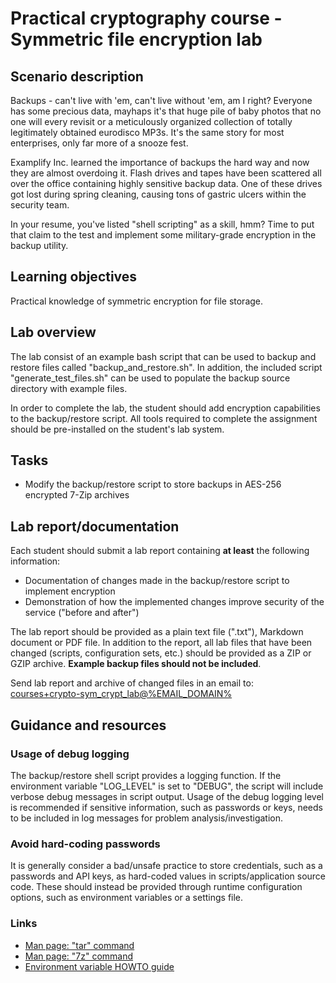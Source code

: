 <!--
SPDX-FileCopyrightText: © 2023 Menacit AB <foss@menacit.se>
SPDX-License-Identifier: CC-BY-SA-4.0
X-Context: Practical cryptography course - Symmetric file encryption lab
-->

# Practical cryptography course - Symmetric file encryption lab

## Scenario description
Backups - can't live with 'em, can't live without 'em, am I right? Everyone has some precious data,
mayhaps it's that huge pile of baby photos that no one will every revisit or a meticulously
organized collection of totally legitimately obtained eurodisco MP3s. It's the same story for most
enterprises, only far more of a snooze fest.  
  
Examplify Inc. learned the importance of backups the hard way and now they are almost overdoing it.
Flash drives and tapes have been scattered all over the office containing highly sensitive backup
data. One of these drives got lost during spring cleaning, causing tons of gastric ulcers within
the security team.  
  
In your resume, you've listed "shell scripting" as a skill, hmm? Time to put that claim to the test
and implement some military-grade encryption in the backup utility.


## Learning objectives
Practical knowledge of symmetric encryption for file storage.


## Lab overview
The lab consist of an example bash script that can be used to backup and restore files called
"backup\_and\_restore.sh". In addition, the included script "generate\_test\_files.sh" can be used
to populate the backup source directory with example files.  
  
In order to complete the lab, the student should add encryption capabilities to the backup/restore
script. All tools required to complete the assignment should be pre-installed on the student's lab
system.


## Tasks
- Modify the backup/restore script to store backups in AES-256 encrypted 7-Zip archives


## Lab report/documentation
Each student should submit a lab report containing **at least** the following information:
- Documentation of changes made in the backup/restore script to implement encryption
- Demonstration of how the implemented changes improve security of the service ("before and after")
  
The lab report should be provided as a plain text file (".txt"), Markdown document or PDF file.
In addition to the report, all lab files that have been changed (scripts, configuration sets, etc.)
should be provided as a ZIP or GZIP archive. **Example backup files should not be included**.
  
Send lab report and archive of changed files in an email to:  
[courses+crypto-sym\_crypt\_lab@%EMAIL_DOMAIN%](mailto:courses+sym_crypt_lab@%EMAIL_DOMAIN%)


## Guidance and resources

### Usage of debug logging
The backup/restore shell script provides a logging function. If the environment variable
"LOG\_LEVEL" is set to "DEBUG", the script will include verbose debug messages in script output.
Usage of the debug logging level is recommended if sensitive information, such as passwords or
keys, needs to be included in log messages for problem analysis/investigation.


### Avoid hard-coding passwords
It is generally consider a bad/unsafe practice to store credentials, such as a passwords and API
keys, as hard-coded values in scripts/application source code. These should instead be provided
through runtime configuration options, such as environment variables or a settings file.


### Links
- [Man page: "tar" command](https://linux.die.net/man/1/tar)
- [Man page: "7z" command](https://linux.die.net/man/1/7z)
- [Environment variable HOWTO guide](https://www.cyberciti.biz/faq/set-environment-variable-linux/)
